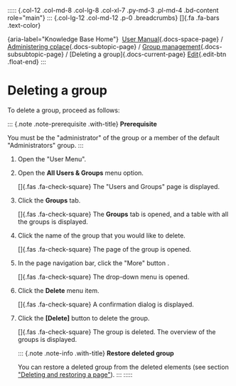 ::::: {.col-12 .col-md-8 .col-lg-8 .col-xl-7 .py-md-3 .pl-md-4 .bd-content role="main"}
::: {.col-lg-12 .col-md-12 .p-0 .breadcrumbs}
[]{.fa .fa-bars .text-color}

[](https://docs.cplace.io/){aria-label="Knowledge Base Home"}  [User
Manual](/user-manual-en/){.docs-space-page} / [Administering
cplace](/user-manual-en/cplace-administrieren/){.docs-subtopic-page} /
[Group
management](/user-manual-en/cplace-administrieren/gruppenverwaltung/){.docs-subsubtopic-page}
/ [Deleting a group]{.docs-current-page} [
Edit](https://github.com/collaborationfactory/cplace-doc-user-enu/blob/release/25.2/cplace-administrieren/gruppenverwaltung/gruppe-loeschen.md){.edit-btn
.float-end}
:::

# Deleting a group

To delete a group, proceed as follows:

::: {.note .note-prerequisite .with-title}
**Prerequisite**

You must be the "administrator" of the group or a member of the default
"Administrators" group.
:::

1.  Open the "User Menu".

2.  Open the **All Users & Groups** menu option.

    []{.fas .fa-check-square} The "Users and Groups" page is displayed.

3.  Click the **Groups** tab.

    []{.fas .fa-check-square} The **Groups** tab is opened, and a table
    with all the groups is displayed.

4.  Click the name of the group that you would like to delete.

    []{.fas .fa-check-square} The page of the group is opened.

5.  In the page navigation bar, click the "More" button .

    []{.fas .fa-check-square} The drop-down menu is opened.

6.  Click the **Delete** menu item.

    []{.fas .fa-check-square} A confirmation dialog is displayed.

7.  Click the **\[Delete\]** button to delete the group.

    []{.fas .fa-check-square} The group is deleted. The overview of the
    groups is displayed.

    ::: {.note .note-info .with-title}
    **Restore deleted group**

    You can restore a deleted group from the deleted elements (see
    section ["Deleting and restoring a
    page"](/user-manual-en/cplace-anwenden/seiten/seite-loeschen-und-wiederherstellen/)).
    :::
:::::
